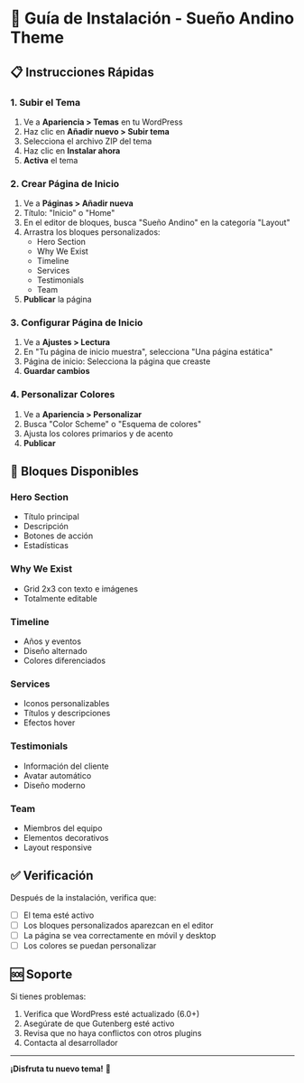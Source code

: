 # 🚀 Guía de Instalación - Sueño Andino Theme

## 📋 Instrucciones Rápidas

### 1. Subir el Tema
1. Ve a **Apariencia > Temas** en tu WordPress
2. Haz clic en **Añadir nuevo > Subir tema**
3. Selecciona el archivo ZIP del tema
4. Haz clic en **Instalar ahora**
5. **Activa** el tema

### 2. Crear Página de Inicio
1. Ve a **Páginas > Añadir nueva**
2. Título: "Inicio" o "Home"
3. En el editor de bloques, busca "Sueño Andino" en la categoría "Layout"
4. Arrastra los bloques personalizados:
   - Hero Section
   - Why We Exist
   - Timeline
   - Services
   - Testimonials
   - Team
5. **Publicar** la página

### 3. Configurar Página de Inicio
1. Ve a **Ajustes > Lectura**
2. En "Tu página de inicio muestra", selecciona "Una página estática"
3. Página de inicio: Selecciona la página que creaste
4. **Guardar cambios**

### 4. Personalizar Colores
1. Ve a **Apariencia > Personalizar**
2. Busca "Color Scheme" o "Esquema de colores"
3. Ajusta los colores primarios y de acento
4. **Publicar**

## 🎨 Bloques Disponibles

### Hero Section
- Título principal
- Descripción
- Botones de acción
- Estadísticas

### Why We Exist
- Grid 2x3 con texto e imágenes
- Totalmente editable

### Timeline
- Años y eventos
- Diseño alternado
- Colores diferenciados

### Services
- Iconos personalizables
- Títulos y descripciones
- Efectos hover

### Testimonials
- Información del cliente
- Avatar automático
- Diseño moderno

### Team
- Miembros del equipo
- Elementos decorativos
- Layout responsive

## ✅ Verificación

Después de la instalación, verifica que:
- [ ] El tema esté activo
- [ ] Los bloques personalizados aparezcan en el editor
- [ ] La página se vea correctamente en móvil y desktop
- [ ] Los colores se puedan personalizar

## 🆘 Soporte

Si tienes problemas:
1. Verifica que WordPress esté actualizado (6.0+)
2. Asegúrate de que Gutenberg esté activo
3. Revisa que no haya conflictos con otros plugins
4. Contacta al desarrollador

---
**¡Disfruta tu nuevo tema!** 🌱

